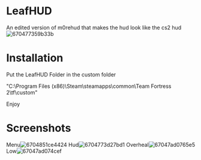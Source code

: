 # LeafHUD
An edited version of m0rehud that makes the hud look like the cs2 hud![670477359b33b](https://github.com/user-attachments/assets/51c28fa4-6b3f-4c0d-a58d-dfcda134ed92)

# Installation
Put the LeafHUD Folder in the custom folder

"C:\Program Files (x86)\Steam\steamapps\common\Team Fortress 2\tf\custom"

Enjoy

# Screenshots
Menu![6704851ce4424](https://github.com/user-attachments/assets/15c60079-3fd1-42a3-baa2-49548cfa6a1d)
Hud![6704773d27bd1](https://github.com/user-attachments/assets/43b890fc-b514-4f43-bb83-1d92638407c0)
Overheal![67047ad0765e5](https://github.com/user-attachments/assets/19ae36f5-349e-4399-8a35-489ab7e09414)
Low![67047ad074cef](https://github.com/user-attachments/assets/929144e9-57e9-43e3-8189-de668f6f3640)
